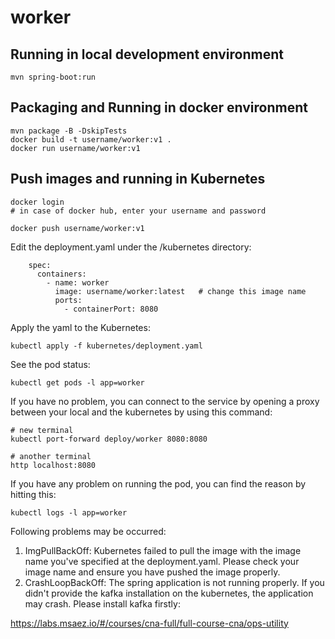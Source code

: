 # worker

## Running in local development environment

```
mvn spring-boot:run
```

## Packaging and Running in docker environment

```
mvn package -B -DskipTests
docker build -t username/worker:v1 .
docker run username/worker:v1
```

## Push images and running in Kubernetes

```
docker login 
# in case of docker hub, enter your username and password

docker push username/worker:v1
```

Edit the deployment.yaml under the /kubernetes directory:
```
    spec:
      containers:
        - name: worker
          image: username/worker:latest   # change this image name
          ports:
            - containerPort: 8080

```

Apply the yaml to the Kubernetes:
```
kubectl apply -f kubernetes/deployment.yaml
```

See the pod status:
```
kubectl get pods -l app=worker
```

If you have no problem, you can connect to the service by opening a proxy between your local and the kubernetes by using this command:
```
# new terminal
kubectl port-forward deploy/worker 8080:8080

# another terminal
http localhost:8080
```

If you have any problem on running the pod, you can find the reason by hitting this:
```
kubectl logs -l app=worker
```

Following problems may be occurred:

1. ImgPullBackOff:  Kubernetes failed to pull the image with the image name you've specified at the deployment.yaml. Please check your image name and ensure you have pushed the image properly.
1. CrashLoopBackOff: The spring application is not running properly. If you didn't provide the kafka installation on the kubernetes, the application may crash. Please install kafka firstly:

https://labs.msaez.io/#/courses/cna-full/full-course-cna/ops-utility

